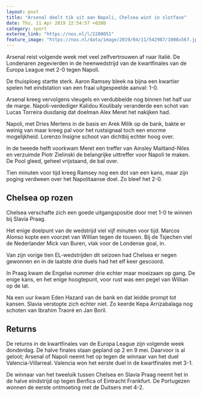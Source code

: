 ```yaml
---
layout: post
title: "Arsenal deelt tik uit aan Napoli, Chelsea wint in slotfase"
date: Thu, 11 Apr 2019 22:54:57 +0200
category: sport
externe_link: "https://nos.nl/l/2280051"
feature_image: "https://nos.nl/data/image/2019/04/11/542987/1008x567.jpg"
---
```


<p>Arsenal reist volgende week met veel zelfvertrouwen af naar Italië. De Londenaren zegevierden in de heenwedstrijd van de kwartfinales van de Europa League met 2-0 tegen Napoli.</p>
<p>De thuisploeg startte sterk. Aaron Ramsey bleek na bijna een kwartier spelen het eindstation van een fraai uitgespeelde aanval: 1-0.</p>
<p>Arsenal kreeg vervolgens vleugels en verdubbelde nog binnen het half uur de marge. Napoli-verdediger Kalidou Koulibaly veranderde een schot van Lucas Torreira dusdanig dat doelman Alex Meret het nakijken had.</p>
<p>Napoli, met Dries Mertens in de basis en Arek Milik op de bank, bakte er weinig van maar kreeg pal voor het rustsignaal toch een enorme mogelijkheid. Lorenzo Insigne schoot van dichtbij echter hoog over.</p>
<p>In de tweede helft voorkwam Meret een treffer van Ainsley Maitland-Niles en verzuimde Piotr Zielinski de belangrijke uittreffer voor Napoli te maken. De Pool gleed, geheel vrijstaand, de bal over.</p>
<p>Tien minuten voor tijd kreeg Ramsey nog een dot van een kans, maar zijn poging verdween over het Napolitaanse doel. Zo bleef het 2-0.</p>
<h2>Chelsea op rozen</h2>
<p>Chelsea verschafte zich een goede uitgangspositie door met 1-0 te winnen bij Slavia Praag.</p>
<p>Het enige doelpunt van de wedstrijd viel vijf minuten voor tijd. Marcos Alonso kopte een voorzet van Willian tegen de touwen. Bij de Tsjechen viel de Nederlander Mick van Buren, vlak voor de Londense goal, in.</p>
<p>Van zijn vorige tien EL-wedstrijden dit seizoen had Chelsea er negen gewonnen en in de laatste drie duels had het elf keer gescoord.</p>
<p>In Praag kwam de Engelse nummer drie echter maar moeizaam op gang. De enige kans, en het enige hoogtepunt, voor rust was een pegel van Willian op de lat.</p>
<p>Na een uur kwam Eden Hazard van de bank en dat leidde prompt tot kansen. Slavia verstopte zich echter niet. Zo keerde Kepa Arrizabalaga nog schoten van Ibrahim Traoré en Jan Boril.</p>
<h2>Returns</h2>
<p>De returns in de kwartfinales van de Europa League zijn volgende week donderdag. De halve finales staan gepland op 2 en 9 mei. Daarvoor is al geloot; Arsenal of Napoli neemt het op tegen de winnaar van het duel Valencia-Villarreal. Valencia won het eerste duel in de kwartfinales met 3-1.</p>
<p>De winnaar van het tweeluik tussen Chelsea en Slavia Praag neemt het in de halve eindstrijd op tegen Benfica of Eintracht Frankfurt. De Portugezen wonnen de eerste ontmoeting met de Duitsers met 4-2.</p>
